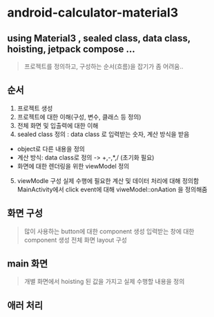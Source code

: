 # android-calculator-material3

## using Material3 , sealed class, data class, hoisting, jetpack compose ...
> 프로젝트를 정의하고, 구성하는 순서(흐름)을 잡기가 좀 어려움..
>
## 순서
1. 프로젝트 생성
2. 프로젝트에 대한 이해(구성, 변수, 클래스 등 정의)
3. 전체 화면 및 입출력에 대한 이해
4. sealed class 정의 : data class 로 입력받는 숫자, 계산 방식을 받음
+  object로 다른 내용을 정의
+ 계산 방식: data class로 정의 -> +,-,*,/ (초기화 필요)
+ 화면에 대한 렌더링을 위한 viewModel 정의
5. viewModle 구성
  실제 수행에 필요한 계산 및 데이터 처리에 대해 정의함
  MainActivity에서 click event에 대해 viweModel::onAation 을 정의해줌
## 화면 구성
> 많이 사용하는 button에 대한 component 생성
> 입력받는 창에 대한 component 생성
> 전체 화면 layout 구성

## main 화면
> 개별 화면에서 hoisting 된 값을 가지고 실제 수행할 내용을 정의

## 애러 처리
